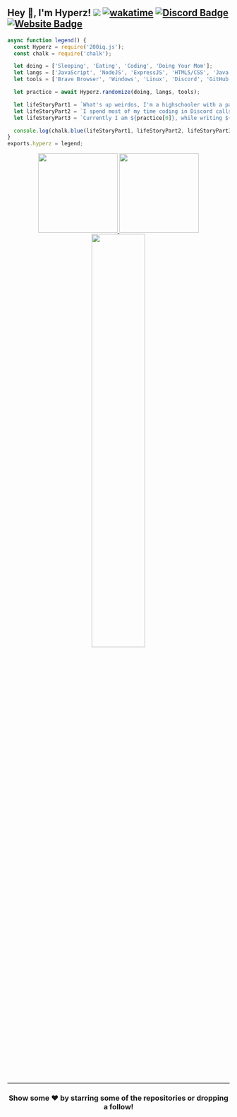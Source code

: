 
## Hey 👋, I'm Hyperz! ![](https://komarev.com/ghpvc/?username=Itz-Hyperz&label=Views&color=lightgrey&style=flat) [![wakatime](https://wakatime.com/badge/user/91e4ed3a-49b0-4ecd-b7d2-bc30e741ad4c.svg)](https://wakatime.com/@91e4ed3a-49b0-4ecd-b7d2-bc30e741ad4c) [![Discord Badge](https://img.shields.io/badge/-Discord-9B9B9B?style=flat-square&logo=Discord&logoColor=white)](https://hyperz.net/discord) [![Website Badge](https://img.shields.io/badge/Website-9B9B9B?style=flat-square&logo=google-chrome&logoColor=white)](https://hyperz.net/)

```js
async function legend() {
  const Hyperz = require('200iq.js');
  const chalk = require('chalk');

  let doing = ['Sleeping', 'Eating', 'Coding', 'Doing Your Mom'];
  let langs = ['JavaScript', 'NodeJS', 'ExpressJS', 'HTML5/CSS', 'Java', 'MySQL', 'Python', 'Markdown'];
  let tools = ['Brave Browser', 'Windows', 'Linux', 'Discord', 'GitHub'];

  let practice = await Hyperz.randomize(doing, langs, tools);

  let lifeStoryPart1 = `What's up weirdos, I'm a highschooler with a passion for Software Development and Graphic Design! `;
  let lifeStoryPart2 = `I spend most of my time coding in Discord calls with friends, or playing games on Steam. `;
  let lifeStoryPart3 = `Currently I am ${practice[0]}, while writing ${practice[1]} on ${practice[2]}`;

  console.log(chalk.blue(lifeStoryPart1, lifeStoryPart2, lifeStoryPart3));
}
exports.hyperz = legend;
```

<p align="center">
<a href="https://github.com/Itz-Hyperz">
  <img height="180em" src="https://github-readme-stats.vercel.app/api?username=Itz-Hyperz&show_icons=true&title_color=5865F2&icon_color=5865F2&text_color=FFFFFF&bg_color=171B23&include_all_commits=true&count_private=true"/>
  <img height="180em" src="https://github-readme-stats.vercel.app/api/top-langs/?username=Itz-Hyperz&layout=compact&langs_count=8&title_color=5865F2&icon_color=5865F2&text_color=FFFFFF&bg_color=171B23"/>
  <img width="49%" src="https://github-readme-streak-stats.herokuapp.com/?user=Itz-Hyperz&fire=5865F2&fire=5865F2&currStreakNum=ffffff&sideLabels=5865F2&currStreakLabel=5865F2&stroke=5865F2&sideNums=ffffff&dates=ffffff&border=ffffff&text_color=FFFFFF&background=171B23" /></a>
</a>
</p>
 


---

<h3 align=center>Show some ❤️ by starring some of the repositories or dropping a follow!</h3>
